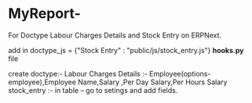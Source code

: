 # MyReport-
For Doctype Labour Charges Details and Stock Entry on ERPNext.

add in doctype_js = {"Stock Entry" : "public/js/stock_entry.js"}
 **hooks.py** file

   create doctype:-  Labour Charges Details :- Employee(options-employee),Employee Name,Salary ,Per Day Salary,Per Hours Salary
  stock_entry :- in table – go to setings and add fields.

